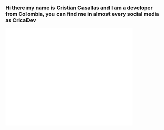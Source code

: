 ### Hi there my name is Cristian Casallas and I am a developer from Colombia, you can find me in almost every social media as CricaDev 


<img align="center" src="/github-metrics.svg" alt="Metrics" width="400px">

